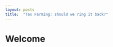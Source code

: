 ```yaml
---
layout: posts
title:  "Tax Farming: should we ring it back?"
---
```


# Welcome

<object data="/assets/pdfs/TaxFarmingEssay.pdf" width="1000" height="1000" type='application/pdf'/>
